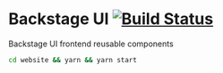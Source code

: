 # Backstage UI [![Build Status](https://secure.travis-ci.org/backstage-ui/backstage-ui.png?branch=master)](https://travis-ci.org/backstage-ui/backstage-ui)

Backstage UI frontend reusable components

```sh
cd website && yarn && yarn start
```
